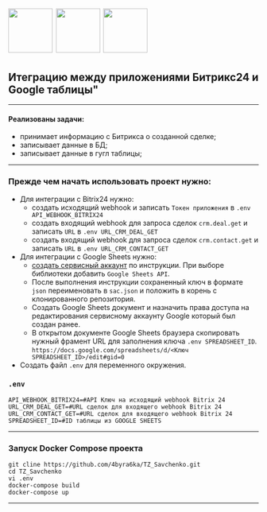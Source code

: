 # <img src="https://www.bitrix24.ru/favicon.svg" width="89"/> <img src="https://cdn-icons-png.flaticon.com/512/5968/5968557.png" width="89"/> <img src="https://www.svgrepo.com/show/303231/docker-logo.svg" width="89"/> 
## Итеграцию между приложениями Битрикс24 и Google таблицы"

***
#### Реализованы задачи:
* принимает информацию с Битрикса о созданной сделке;
* записывает данные в БД;
* записывает данные в гугл таблицы;
***



### Прежде чем начать использовать проект нужно:
* Для интеграции с Bitrix24 нужно:
  * создать исходящий webhook и записать `Токен приложения` в `.env API_WEBHOOK_BITRIX24`
  * создать входящий webhook для запроса сделок `crm.deal.get` и записать `URL` в `.env URL_CRM_DEAL_GET`
  * создать входящий webhook для запроса сделок `crm.contact.get` и записать `URL` в `.env URL_CRM_CONTACT_GET`
* Для интеграции с Google Sheets нужно:
  * [создать сервисный аккаунт](https://support.google.com/a/answer/7378726?hl=ru) по инструкции. При выборе библиотеки добавить `Google Sheets API`. 
  * После выполнения инструкции сохраненный ключ в формате `json` переименовать в `sac.json` и положить в корень с клонированного репозитория.
  * Создать Google Sheets документ и назначить права доступа на редактирования сервисному аккаунту Google который был создан ранее.
  * В открытом документе Google Sheets браузера скопировать нужный фрамент URL для заполнения ключа `.env SPREADSHEET_ID`. <br> `https://docs.google.com/spreadsheets/d/<Ключ SPREADSHEET_ID>/edit#gid=0`
* Создать файл `.env` для переменного окружения.

### `.env`
    API_WEBHOOK_BITRIX24=#API Ключ на исходящий webhook Bitrix 24
    URL_CRM_DEAL_GET=#URL сделок для входящего webhook Bitrix 24
    URL_CRM_CONTACT_GET=#URL сделок для входящего webhook Bitrix 24
    SPREADSHEET_ID=#ID таблицы из GOOGLE SHEETS

***
### Запуск Docker Compose проекта
    git cline https://github.com/4byra6ka/TZ_Savchenko.git
    cd TZ_Savchenko
    vi .env
    docker-compose build
    docker-compose up
***

